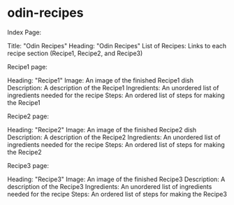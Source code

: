 # odin-recipes

Index Page:

Title: "Odin Recipes"
Heading: "Odin Recipes"
List of Recipes: Links to each recipe section (Recipe1, Recipe2, and Recipe3)

Recipe1 page:

Heading: "Recipe1"
Image: An image of the finished Recipe1 dish
Description: A description of the Recipe1
Ingredients: An unordered list of ingredients needed for the recipe
Steps: An ordered list of steps for making the Recipe1

Recipe2 page:

Heading: "Recipe2"
Image: An image of the finished Recipe2 dish
Description: A description of the Recipe2
Ingredients: An unordered list of ingredients needed for the recipe
Steps: An ordered list of steps for making the Recipe2

Recipe3 page:

Heading: "Recipe3"
Image: An image of the finished Recipe3
Description: A description of the Recipe3 
Ingredients: An unordered list of ingredients needed for the recipe
Steps: An ordered list of steps for making the Recipe3
